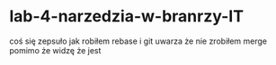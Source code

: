 # lab-4-narzedzia-w-branrzy-IT
coś się zepsuło jak robiłem rebase i git uwarza że nie zrobiłem merge pomimo że widzę że jest
